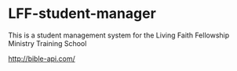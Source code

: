 # LFF-student-manager
This is a student management system for the Living Faith Fellowship Ministry Training School

http://bible-api.com/
